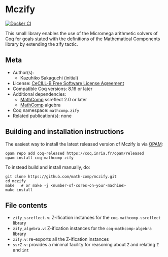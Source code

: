 <!---
This file was generated from `meta.yml`, please do not edit manually.
Follow the instructions on https://github.com/coq-community/templates to regenerate.
--->
# Mczify

[![Docker CI][docker-action-shield]][docker-action-link]

[docker-action-shield]: https://github.com/math-comp/mczify/workflows/Docker%20CI/badge.svg?branch=master
[docker-action-link]: https://github.com/math-comp/mczify/actions?query=workflow:"Docker%20CI"




This small library enables the use of the Micromega arithmetic solvers of Coq
for goals stated with the definitions of the Mathematical Components library
by extending the zify tactic.

## Meta

- Author(s):
  - Kazuhiko Sakaguchi (initial)
- License: [CeCILL-B Free Software License Agreement](CeCILL-B)
- Compatible Coq versions: 8.16 or later
- Additional dependencies:
  - [MathComp](https://math-comp.github.io) ssreflect 2.0 or later
  - [MathComp](https://math-comp.github.io) algebra
- Coq namespace: `mathcomp.zify`
- Related publication(s): none

## Building and installation instructions

The easiest way to install the latest released version of Mczify
is via [OPAM](https://opam.ocaml.org/doc/Install.html):

```shell
opam repo add coq-released https://coq.inria.fr/opam/released
opam install coq-mathcomp-zify
```

To instead build and install manually, do:

``` shell
git clone https://github.com/math-comp/mczify.git
cd mczify
make   # or make -j <number-of-cores-on-your-machine> 
make install
```


## File contents

- `zify_ssreflect.v`: Z-ification instances for the `coq-mathcomp-ssreflect`
  library
- `zify_algebra.v`: Z-ification instances for the `coq-mathcomp-algebra`
  library
- `zify.v`: re-exports all the Z-ification instances
- `ssrZ.v`: provides a minimal facility for reasoning about `Z` and relating
  `Z` and `int`
